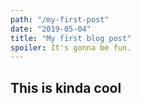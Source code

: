 ```yaml
---
path: "/my-first-post"
date: "2019-05-04"
title: "My first blog post"
spoiler: It's gonna be fun.
---
```


## This is kinda cool
